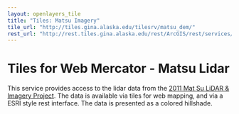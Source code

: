 ```yaml
---
layout: openlayers_tile
title: "Tiles: Matsu Imagery"
tile_url: "http://tiles.gina.alaska.edu/tilesrv/matsu_dem/"
rest_url: "http://rest.tiles.gina.alaska.edu/rest/ArcGIS/rest/services/matsu_dem/MapServer"
---
```


Tiles for Web Mercator - Matsu Lidar
====================================

This service provides access to the lidar data from the [2011 Mat Su LiDAR & Imagery Project](http://www.matsugov.us/it/2011-lidar-imagery-project). The data is available via tiles for web mapping, and via a ESRI style rest interface. The data is presented as a colored hillshade.
